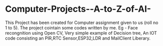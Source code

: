 # Computer-Projects--A-to-Z-of-AI-

This Project has been created for Computer assignment given to us (roll no 1 to 5). The project cointain some codes written by me. Eg - Face recongnition using Open CV, Very simple example of Decision tree, An IOT code consisting an PIR,RTC Sensor,ESP32,LDR and MailClient Liberary.

